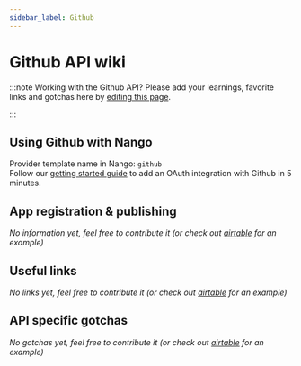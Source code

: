```yaml
---
sidebar_label: Github
---
```

# Github API wiki

:::note Working with the Github API?
Please add your learnings, favorite links and gotchas here by [editing this page](https://github.com/nangohq/nango/tree/main/docs/docs/providers/github.md).  

:::

## Using Github with Nango
Provider template name in Nango: `github`  
Follow our [getting started guide](../reference/guide.md) to add an OAuth integration with Github in 5 minutes.

## App registration & publishing
*No information yet, feel free to contribute it (or check out [airtable](airtable.md) for an example)*


## Useful links
*No links yet, feel free to contribute it (or check out [airtable](airtable.md) for an example)*

## API specific gotchas
*No gotchas yet, feel free to contribute it (or check out [airtable](airtable.md) for an example)*
